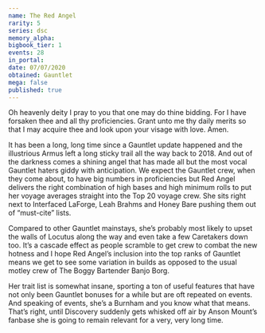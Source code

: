 ```yaml
---
name: The Red Angel
rarity: 5
series: dsc
memory_alpha:
bigbook_tier: 1
events: 28
in_portal:
date: 07/07/2020
obtained: Gauntlet
mega: false
published: true
---
```


Oh heavenly deity I pray to you that one may do thine bidding. For I have forsaken thee and all thy proficiencies. Grant unto me thy daily merits so that I may acquire thee and look upon your visage with love. Amen.

It has been a long, long time since a Gauntlet update happened and the illustrious Armus left a long sticky trail all the way back to 2018. And out of the darkness comes a shining angel that has made all but the most vocal Gauntlet haters giddy with anticipation. We expect the Gauntlet crew, when they come about, to have big numbers in proficiencies but Red Angel delivers the right combination of high bases and high minimum rolls to put her voyage averages straight into the Top 20 voyage crew. She sits right next to Interfaced LaForge, Leah Brahms and Honey Bare pushing them out of “must-cite” lists.

Compared to other Gauntlet mainstays, she’s probably most likely to upset the walls of Locutus along the way and even take a few Caretakers down too. It’s a cascade effect as people scramble to get crew to combat the new hotness and I hope Red Angel’s inclusion into the top ranks of Gauntlet means we get to see some variation in builds as opposed to the usual motley crew of The Boggy Bartender Banjo Borg.

Her trait list is somewhat insane, sporting a ton of useful features that have not only been Gauntlet bonuses for a while but are oft repeated on events. And speaking of events, she’s a Burnham and you know what that means. That’s right, until Discovery suddenly gets whisked off air by Anson Mount’s fanbase she is going to remain relevant for a very, very long time.
